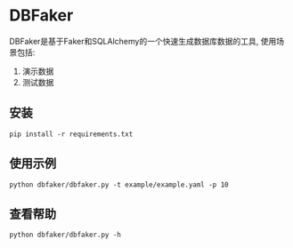 # DBFaker

DBFaker是基于Faker和SQLAlchemy的一个快速生成数据库数据的工具, 
使用场景包括:
1. 演示数据
2. 测试数据

## 安装

```
pip install -r requirements.txt
```
## 使用示例

```
python dbfaker/dbfaker.py -t example/example.yaml -p 10
```

## 查看帮助

```
python dbfaker/dbfaker.py -h
```
